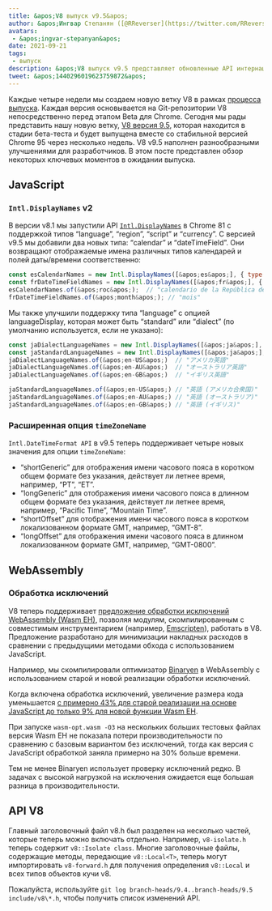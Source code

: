```yaml
---
title: &apos;V8 выпуск v9.5&apos;
author: &apos;Ингвар Степанян ([@RReverser](https://twitter.com/RReverser))&apos;
avatars:
 - &apos;ingvar-stepanyan&apos;
date: 2021-09-21
tags:
 - выпуск
description: &apos;V8 выпуск v9.5 представляет обновленные API интернационализации и поддержку обработки исключений WebAssembly.&apos;
tweet: &apos;1440296019623759872&apos;
---
```

Каждые четыре недели мы создаем новую ветку V8 в рамках [процесса выпуска](https://v8.dev/docs/release-process). Каждая версия основывается на Git-репозитории V8 непосредственно перед этапом Beta для Chrome. Сегодня мы рады представить нашу новую ветку, [V8 версия 9.5](https://chromium.googlesource.com/v8/v8.git/+log/branch-heads/9.5), которая находится в стадии бета-теста и будет выпущена вместе со стабильной версией Chrome 95 через несколько недель. V8 v9.5 наполнен разнообразными улучшениями для разработчиков. В этом посте представлен обзор некоторых ключевых моментов в ожидании выпуска.

<!--truncate-->
## JavaScript

### `Intl.DisplayNames` v2

В версии v8.1 мы запустили API [`Intl.DisplayNames`](https://v8.dev/features/intl-displaynames) в Chrome 81 с поддержкой типов “language”, “region”, “script” и “currency”. С версией v9.5 мы добавили два новых типа: “calendar” и “dateTimeField”. Они возвращают отображаемые имена различных типов календарей и полей даты/времени соответственно:

```js
const esCalendarNames = new Intl.DisplayNames([&apos;es&apos;], { type: &apos;calendar&apos; });
const frDateTimeFieldNames = new Intl.DisplayNames([&apos;fr&apos;], { type: &apos;dateTimeField&apos; });
esCalendarNames.of(&apos;roc&apos;);  // "calendario de la República de China"
frDateTimeFieldNames.of(&apos;month&apos;); // "mois"
```

Мы также улучшили поддержку типа “language” с опцией languageDisplay, которая может быть “standard” или “dialect” (по умолчанию используется, если не указано):

```js
const jaDialectLanguageNames = new Intl.DisplayNames([&apos;ja&apos;], { type: &apos;language&apos; });
const jaStandardLanguageNames = new Intl.DisplayNames([&apos;ja&apos;], { type: &apos;language&apos; , languageDisplay: &apos;standard&apos;});
jaDialectLanguageNames.of(&apos;en-US&apos;)  // "アメリカ英語"
jaDialectLanguageNames.of(&apos;en-AU&apos;)  // "オーストラリア英語"
jaDialectLanguageNames.of(&apos;en-GB&apos;)  // "イギリス英語"

jaStandardLanguageNames.of(&apos;en-US&apos;) // "英語 (アメリカ合衆国)"
jaStandardLanguageNames.of(&apos;en-AU&apos;) // "英語 (オーストラリア)"
jaStandardLanguageNames.of(&apos;en-GB&apos;) // "英語 (イギリス)"
```

### Расширенная опция `timeZoneName`

`Intl.DateTimeFormat API` в v9.5 теперь поддерживает четыре новых значения для опции `timeZoneName`:

- “shortGeneric” для отображения имени часового пояса в коротком общем формате без указания, действует ли летнее время, например, “PT”, “ET”.
- “longGeneric” для отображения имени часового пояса в длинном общем формате без указания, действует ли летнее время, например, “Pacific Time”, “Mountain Time”.
- “shortOffset” для отображения имени часового пояса в коротком локализованном формате GMT, например, “GMT-8”.
- “longOffset” для отображения имени часового пояса в длинном локализованном формате GMT, например, “GMT-0800”.

## WebAssembly

### Обработка исключений

V8 теперь поддерживает [предложение обработки исключений WebAssembly (Wasm EH)](https://github.com/WebAssembly/exception-handling/blob/master/proposals/exception-handling/Exceptions.md), позволяя модулям, скомпилированным с совместимым инструментарием (например, [Emscripten](https://emscripten.org/docs/porting/exceptions.html)), работать в V8. Предложение разработано для минимизации накладных расходов в сравнении с предыдущими методами обхода с использованием JavaScript.

Например, мы скомпилировали оптимизатор [Binaryen](https://github.com/WebAssembly/binaryen/) в WebAssembly с использованием старой и новой реализации обработки исключений.

Когда включена обработка исключений, увеличение размера кода уменьшается [с примерно 43% для старой реализации на основе JavaScript до только 9% для новой функции Wasm EH](https://github.com/WebAssembly/exception-handling/issues/20#issuecomment-919716209).

При запуске `wasm-opt.wasm -O3` на нескольких больших тестовых файлах версия Wasm EH не показала потери производительности по сравнению с базовым вариантом без исключений, тогда как версия с JavaScript обработкой заняла примерно на 30% больше времени.

Тем не менее Binaryen использует проверку исключений редко. В задачах с высокой нагрузкой на исключения ожидается еще большая разница в производительности.

## API V8

Главный заголовочный файл v8.h был разделен на несколько частей, которые теперь можно включать отдельно. Например, `v8-isolate.h` теперь содержит `v8::Isolate class`. Многие заголовочные файлы, содержащие методы, передающие `v8::Local<T>`, теперь могут импортировать `v8-forward.h` для получения определения `v8::Local` и всех типов объектов кучи v8.

Пожалуйста, используйте `git log branch-heads/9.4..branch-heads/9.5 include/v8\*.h`, чтобы получить список изменений API.
